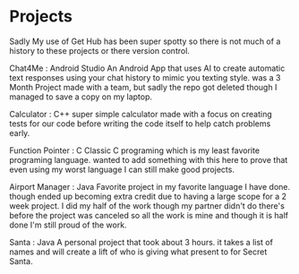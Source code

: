# Projects

Sadly My use of Get Hub has been super spotty so there is not much of a history to these projects or there version control.

Chat4Me : Android Studio
An Android App that uses AI to create automatic text responses using your chat history to mimic you texting style. was a 3 Month Project made with a team, but sadly the repo got deleted though I managed to save a copy on my laptop.

Calculator : C++
super simple calculator made with a focus on creating tests for our code before writing the code itself to help catch problems early.

Function Pointer : C
Classic C programing which is my least favorite programing language. wanted to add something with this here to prove that even using my worst language I can still make good projects. 

Airport Manager : Java
Favorite project in my favorite language I have done. though ended up becoming extra credit due to having a large scope for a 2 week project. I did my half of the work though my partner didn't do there's before the project was canceled so all the work is mine and though it is half done I'm still proud of the work.

Santa : Java
A personal project that took about 3 hours. it takes a list of names and will create a lift of who is giving what present to for Secret Santa.